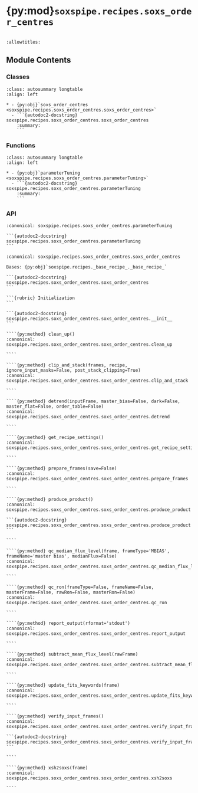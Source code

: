 # {py:mod}`soxspipe.recipes.soxs_order_centres`

```{py:module} soxspipe.recipes.soxs_order_centres
```

```{autodoc2-docstring} soxspipe.recipes.soxs_order_centres
:allowtitles:
```

## Module Contents

### Classes

````{list-table}
:class: autosummary longtable
:align: left

* - {py:obj}`soxs_order_centres <soxspipe.recipes.soxs_order_centres.soxs_order_centres>`
  - ```{autodoc2-docstring} soxspipe.recipes.soxs_order_centres.soxs_order_centres
    :summary:
    ```
````

### Functions

````{list-table}
:class: autosummary longtable
:align: left

* - {py:obj}`parameterTuning <soxspipe.recipes.soxs_order_centres.parameterTuning>`
  - ```{autodoc2-docstring} soxspipe.recipes.soxs_order_centres.parameterTuning
    :summary:
    ```
````

### API

````{py:function} parameterTuning(p, log, recipeSettings, settings, orderFrame, disp_map_table, orderPixelTable, qc, products, sofName, binx, biny)
:canonical: soxspipe.recipes.soxs_order_centres.parameterTuning

```{autodoc2-docstring} soxspipe.recipes.soxs_order_centres.parameterTuning
```
````

`````{py:class} soxs_order_centres(log, settings=False, inputFrames=[], verbose=False, overwrite=False, polyOrders=False)
:canonical: soxspipe.recipes.soxs_order_centres.soxs_order_centres

Bases: {py:obj}`soxspipe.recipes._base_recipe_._base_recipe_`

```{autodoc2-docstring} soxspipe.recipes.soxs_order_centres.soxs_order_centres
```

```{rubric} Initialization
```

```{autodoc2-docstring} soxspipe.recipes.soxs_order_centres.soxs_order_centres.__init__
```

````{py:method} clean_up()
:canonical: soxspipe.recipes.soxs_order_centres.soxs_order_centres.clean_up

````

````{py:method} clip_and_stack(frames, recipe, ignore_input_masks=False, post_stack_clipping=True)
:canonical: soxspipe.recipes.soxs_order_centres.soxs_order_centres.clip_and_stack

````

````{py:method} detrend(inputFrame, master_bias=False, dark=False, master_flat=False, order_table=False)
:canonical: soxspipe.recipes.soxs_order_centres.soxs_order_centres.detrend

````

````{py:method} get_recipe_settings()
:canonical: soxspipe.recipes.soxs_order_centres.soxs_order_centres.get_recipe_settings

````

````{py:method} prepare_frames(save=False)
:canonical: soxspipe.recipes.soxs_order_centres.soxs_order_centres.prepare_frames

````

````{py:method} produce_product()
:canonical: soxspipe.recipes.soxs_order_centres.soxs_order_centres.produce_product

```{autodoc2-docstring} soxspipe.recipes.soxs_order_centres.soxs_order_centres.produce_product
```

````

````{py:method} qc_median_flux_level(frame, frameType='MBIAS', frameName='master bias', medianFlux=False)
:canonical: soxspipe.recipes.soxs_order_centres.soxs_order_centres.qc_median_flux_level

````

````{py:method} qc_ron(frameType=False, frameName=False, masterFrame=False, rawRon=False, masterRon=False)
:canonical: soxspipe.recipes.soxs_order_centres.soxs_order_centres.qc_ron

````

````{py:method} report_output(rformat='stdout')
:canonical: soxspipe.recipes.soxs_order_centres.soxs_order_centres.report_output

````

````{py:method} subtract_mean_flux_level(rawFrame)
:canonical: soxspipe.recipes.soxs_order_centres.soxs_order_centres.subtract_mean_flux_level

````

````{py:method} update_fits_keywords(frame)
:canonical: soxspipe.recipes.soxs_order_centres.soxs_order_centres.update_fits_keywords

````

````{py:method} verify_input_frames()
:canonical: soxspipe.recipes.soxs_order_centres.soxs_order_centres.verify_input_frames

```{autodoc2-docstring} soxspipe.recipes.soxs_order_centres.soxs_order_centres.verify_input_frames
```

````

````{py:method} xsh2soxs(frame)
:canonical: soxspipe.recipes.soxs_order_centres.soxs_order_centres.xsh2soxs

````

`````
